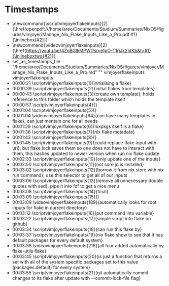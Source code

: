 # Timestamps
- \newcommand{\scriptvimjoyerflakeinputs}[2]{\href{openpdf:///home/areo/Documents/Studium/Summaries/NixOS/figures/vimjoyer/Manage_Nix_Flake_Inputs_Like_a_Pro.pdf:#1}{\inlinebox{#2}}}
- \newcommand{\videovimjoyerflakeinputs}[2]{\href{https://youtu.be/4ZoBGlkMPWI?si=e1pO-T1rjJk2IdKb&t=#1}{\inlineboxtwo{#2}}}
- set_as_timestamps_file "/home/areo/Documents/Studium/Summaries/NixOS/figures/vimjoyer/Manage_Nix_Flake_Inputs_Like_a_Pro.md" "" vimjoyerflakeinputs vimjoyerflakeinputs
- 00:00:21 \scriptvimjoyerflakeinputs{1}{initialising a flake}
- 00:00:39 \scriptvimjoyerflakeinputs{2}{initial flakes from templates}
- 00:00:43 \scriptvimjoyerflakeinputs{3}{create own template}, holds reference to this folder which holds the template itself
- 00:00:57 \scriptvimjoyerflakeinputs{4}{}
- 00:01:04 \scriptvimjoyerflakeinputs{5}{}
- 00:01:04 \videovimjoyerflakeinputs{64}{can have many templates in flake}, can just mentain one for all needs
- 00:01:29 \scriptvimjoyerflakeinputs{6}{nixpkgs itself is a flake}
- 00:01:36 \scriptvimjoyerflakeinputs{7}{nix flake metadata}
- 00:01:43 \scriptvimjoyerflakeinputs{8}{}
- 00:01:45 \scriptvimjoyerflakeinputs{9}{could replace flake input with url}, but flake.lock saves them so one does not have to interact with them, this hashes updated to newer version when run nix flake update
- 00:02:33 \scriptvimjoyerflakeinputs{10}{only update one of the inputs}
- 00:02:50 \scriptvimjoyerflakeinputs{11}{not sure jq is installed}
- 00:03:02 \scriptvimjoyerflakeinputs{12}{borrow it from nix store with nix run command}, use this selector to get all of our inputs
- 00:03:06 \scriptvimjoyerflakeinputs{13}{remove all unnecessary double quotes with sed}, pipe it into fzf to get a nice menu
- 00:03:08 \scriptvimjoyerflakeinputs{14}{final}
- 00:03:09 \scriptvimjoyerflakeinputs{15}{}
- 00:03:09 \videovimjoyerflakeinputs{189}{automatically looks for root inputs for flake in current directory}
- 00:03:12 \scriptvimjoyerflakeinputs{16}{put command into variable}
- 00:03:22 \scriptvimjoyerflakeinputs{17}{simple script into flake on github}
- 00:03:34 \scriptvimjoyerflakeinputs{18}{can run this flake by}
- 00:03:37 \scriptvimjoyerflakeinputs{19}{nix flake show to see that it has default packages for every default system}
- 00:03:38 \videovimjoyerflakeinputs{218}{all four added automatically by flake-utils flake}
- 00:03:45 \scriptvimjoyerflakeinputs{20}{is just a function that returns a set with all of the system specific packages set to this value (packages.default) for every system}
- 00:03:55 \scriptvimjoyerflakeinputs{21}{git automatically commit changes to its flake after update with --commit-lock-file flag}
